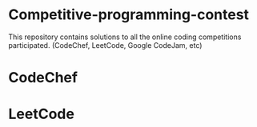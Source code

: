 # Competitive-programming-contest
This repository contains solutions to all the online coding competitions participated.
(CodeChef, LeetCode, Google CodeJam, etc)

# CodeChef

# LeetCode
